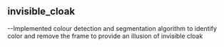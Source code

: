 ## invisible_cloak
--Implemented colour detection and segmentation algorithm to identify color and remove the frame to provide an illusion of invisible cloak

